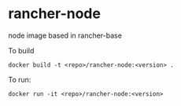 rancher-node
============

node image based in rancher-base

To build

```
docker build -t <repo>/rancher-node:<version> .
```

To run:

```
docker run -it <repo>/rancher-node:<version> 
```

